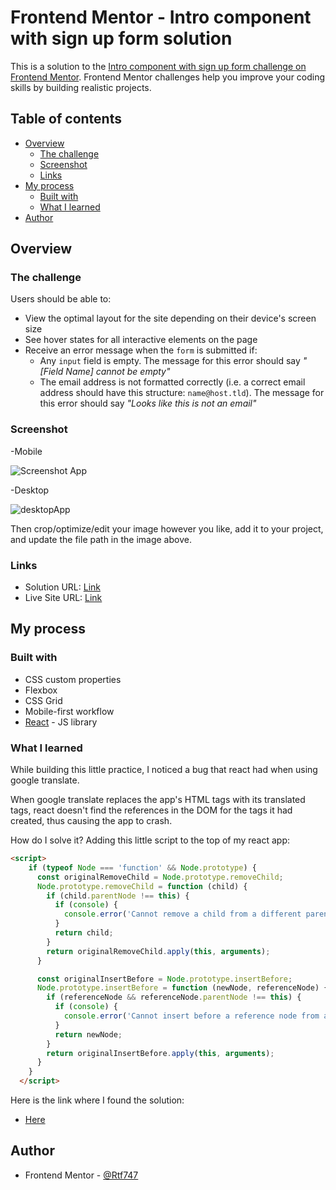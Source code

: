 # Frontend Mentor - Intro component with sign up form solution

This is a solution to the [Intro component with sign up form challenge on Frontend Mentor](https://www.frontendmentor.io/challenges/intro-component-with-signup-form-5cf91bd49edda32581d28fd1). Frontend Mentor challenges help you improve your coding skills by building realistic projects. 

## Table of contents

- [Overview](#overview)
  - [The challenge](#the-challenge)
  - [Screenshot](#screenshot)
  - [Links](#links)
- [My process](#my-process)
  - [Built with](#built-with)
  - [What I learned](#what-i-learned)
- [Author](#author)

## Overview

### The challenge

Users should be able to:

- View the optimal layout for the site depending on their device's screen size
- See hover states for all interactive elements on the page
- Receive an error message when the `form` is submitted if:
  - Any `input` field is empty. The message for this error should say *"[Field Name] cannot be empty"*
  - The email address is not formatted correctly (i.e. a correct email address should have this structure: `name@host.tld`). The message for this error should say *"Looks like this is not an email"*

### Screenshot

-Mobile

![Screenshot App](https://user-images.githubusercontent.com/10404257/150433203-a9ff7ac0-4a94-40ef-98ea-830c3049d888.png)

-Desktop

![desktopApp](https://user-images.githubusercontent.com/10404257/150433254-3370771e-1aa9-4102-8bfc-b2f2c8ba61f3.png)


Then crop/optimize/edit your image however you like, add it to your project, and update the file path in the image above.

### Links

- Solution URL: [Link](https://github.com/Rtf747/sign-up-form-component)
- Live Site URL: [Link](https://rtf747.github.io/sign-up-form-component/)

## My process

### Built with

- CSS custom properties
- Flexbox
- CSS Grid
- Mobile-first workflow
- [React](https://reactjs.org/) - JS library

### What I learned

While building this little practice, I noticed a bug that react had when using google translate.

When google translate replaces the app's HTML tags with its translated tags, react doesn't find the references in the DOM for the tags it had created, thus causing the app to crash.

How do I solve it? Adding this little script to the top of my react app:

```html
<script>
    if (typeof Node === 'function' && Node.prototype) {
      const originalRemoveChild = Node.prototype.removeChild;
      Node.prototype.removeChild = function (child) {
        if (child.parentNode !== this) {
          if (console) {
            console.error('Cannot remove a child from a different parent', child, this);
          }
          return child;
        }
        return originalRemoveChild.apply(this, arguments);
      }

      const originalInsertBefore = Node.prototype.insertBefore;
      Node.prototype.insertBefore = function (newNode, referenceNode) {
        if (referenceNode && referenceNode.parentNode !== this) {
          if (console) {
            console.error('Cannot insert before a reference node from a different parent', referenceNode, this);
          }
          return newNode;
        }
        return originalInsertBefore.apply(this, arguments);
      }
    }
  </script>
```

Here is the link where I found the solution:

- [Here](https://github.com/facebook/react/issues/11538#issuecomment-417504600)

## Author

- Frontend Mentor - [@Rtf747](https://www.frontendmentor.io/profile/Rtf747)
